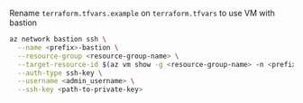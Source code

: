 Rename `terraform.tfvars.example` on `terraform.tfvars`
to use VM with bastion

```bash
az network bastion ssh \
  --name <prefix>-bastion \
  --resource-group <resource-group-name> \
  --target-resource-id $(az vm show -g <resource-group-name> -n <prefix>-backend --query id -o tsv) \
  --auth-type ssh-key \
  --username <admin_username> \
  --ssh-key <path-to-private-key>
```